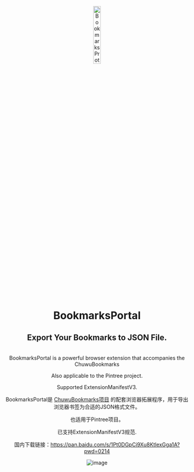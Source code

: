 <div align="center">
    <img src="https://github.com/user-attachments/assets/e07e52a0-db55-4838-b917-b69185847d9d" alt="BookmarksProtal Logo" width="20%" />
  </a>
  <h1>BookmarksPortal</h1>
    <h2>Export Your Bookmarks to JSON File.</h2>  
  <br>
BookmarksPortal is a powerful browser extension that accompanies the ChuwuBookmarks 

Also applicable to the Pintree project.

Supported ExtensionManifestV3.


BookmarksPortal是 [ChuwuBookmarks项目](https://github.com/HatsuChuwu/ChuwuBookmarks) 的配套浏览器拓展程序，用于导出浏览器书签为合适的JSON格式文件。

也适用于Pintree项目。

已支持ExtensionManifestV3规范.

国内下载链接：https://pan.baidu.com/s/1Pt0DGpCi9Xu8KtlexGga1A?pwd=0214


![image](https://github.com/user-attachments/assets/62388e03-98c6-42a8-9c17-2ffb40e019f3)

